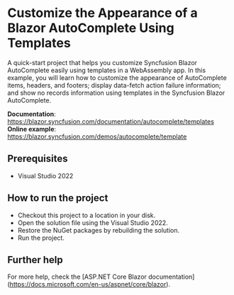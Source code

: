 # Customize the Appearance of a Blazor AutoComplete Using Templates

A quick-start project that helps you customize Syncfusion Blazor AutoComplete easily using templates in a WebAssembly app. In this example, you will learn how to customize the appearance of AutoComplete items, headers, and footers; display data-fetch action failure information; and show no records information using templates in the Syncfusion Blazor AutoComplete.

**Documentation**: https://blazor.syncfusion.com/documentation/autocomplete/templates  
**Online example**: https://blazor.syncfusion.com/demos/autocomplete/template

## Prerequisites

* Visual Studio 2022

## How to run the project

* Checkout this project to a location in your disk.
* Open the solution file using the Visual Studio 2022.
* Restore the NuGet packages by rebuilding the solution.
* Run the project.

## Further help
For more help, check the [ASP.NET Core Blazor documentation] (https://docs.microsoft.com/en-us/aspnet/core/blazor).
